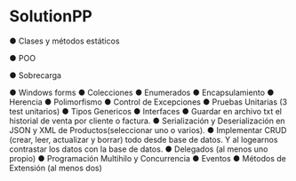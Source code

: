 # SolutionPP

● Clases y métodos estáticos

● POO

● Sobrecarga

● Windows forms
● Colecciones
● Enumerados
● Encapsulamiento
● Herencia
● Polimorfismo
● Control de Excepciones 
● Pruebas Unitarias (3 test unitarios)
● Tipos Genericos
● Interfaces
● Guardar en archivo txt el historial de venta por cliente o factura.
● Serialización y Deserialización en JSON y XML de Productos(seleccionar uno o varios).
● Implementar CRUD (crear, leer, actualizar y borrar) todo desde base de datos. 
  Y al logearnos contrastar los datos con la base de datos.
● Delegados (al menos uno propio)
● Programación Multihilo y Concurrencia
● Eventos
● Métodos de Extensión (al menos dos)
